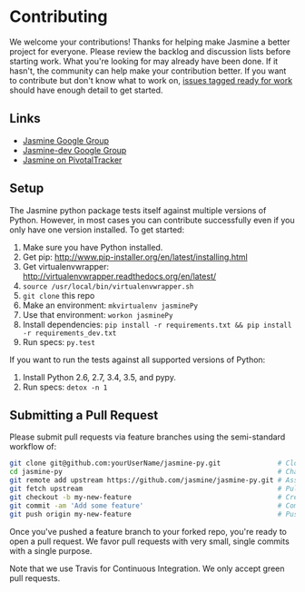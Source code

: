 # Contributing

We welcome your contributions! Thanks for helping make Jasmine a better project for everyone. Please review the backlog and discussion lists before starting work.  What you're looking for may already have been done. If it hasn't, the community can help make your contribution better. If you want to contribute but don't know what to work on, [issues tagged ready for work](https://github.com/jasmine/jasmine-py/labels/ready%20for%20work) should have enough detail to get started.

## Links

- [Jasmine Google Group](http://groups.google.com/group/jasmine-js)
- [Jasmine-dev Google Group](http://groups.google.com/group/jasmine-js-dev)
- [Jasmine on PivotalTracker](https://www.pivotaltracker.com/n/projects/10606)

## Setup

The Jasmine python package tests itself against multiple versions of Python. However, in most cases you can contribute successfully even if you only have one version installed. To get started:

1. Make sure you have Python installed.
1. Get pip: http://www.pip-installer.org/en/latest/installing.html
1. Get virtualenvwrapper: http://virtualenvwrapper.readthedocs.org/en/latest/
1. `source /usr/local/bin/virtualenvwrapper.sh`
1. `git clone` this repo
1. Make an environment: `mkvirtualenv jasminePy`
1. Use that environment: `workon jasminePy`
1. Install dependencies: `pip install -r requirements.txt && pip install -r requirements_dev.txt`
1. Run specs: `py.test`

If you want to run the tests against all supported versions of Python:

1. Install Python 2.6, 2.7, 3.4, 3.5, and pypy.
1. Run specs: `detox -n 1`

## Submitting a Pull Request

Please submit pull requests via feature branches using the semi-standard workflow of:

```bash
git clone git@github.com:yourUserName/jasmine-py.git              # Clone your fork
cd jasmine-py                                                     # Change directory
git remote add upstream https://github.com/jasmine/jasmine-py.git # Assign original repository to a remote named 'upstream'
git fetch upstream                                                # Pull in changes not present in your local repository
git checkout -b my-new-feature                                    # Create your feature branch
git commit -am 'Add some feature'                                 # Commit your changes
git push origin my-new-feature                                    # Push to the branch
```

Once you've pushed a feature branch to your forked repo, you're ready to open a pull request. We favor pull requests with very small, single commits with a single purpose.

Note that we use Travis for Continuous Integration. We only accept green pull requests.

